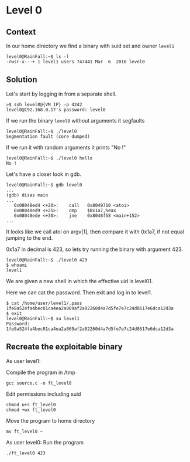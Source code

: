 # Level 0

## Context

In our home directory we find a binary with suid set and owner ```level1```
```
level0@RainFall:~$ ls -l
-rwsr-x---+ 1 level1 users 747441 Mar  6  2016 level0
```

## Solution

Let's start by logging in from a separate shell.
```
>$ ssh level0@{VM_IP} -p 4242
level0@192.168.0.17's password: level0
```
If we run the binary ```level0``` without arguments it segfaults
```
level0@RainFall:~$ ./level0
Segmentation fault (core dumped)
```
If we run it with random arguments it prints "No !"
```
level0@RainFall:~$ ./level0 hello
No !
```
Let's have a closer look in gdb.
```
level0@RainFall:~$ gdb level0
...
(gdb) disas main
...
   0x08048ed4 <+20>:	call   0x8049710 <atoi>
   0x08048ed9 <+25>:	cmp    $0x1a7,%eax
   0x08048ede <+30>:	jne    0x8048f58 <main+152>
...
```
It looks like we call atoi on argv[1], then compare it with 0x1a7, if not equal jumping to the end.

0x1a7 in decimal is 423, so lets try running the binary with argument 423.
```
level0@RainFall:~$ ./level0 423
$ whoami
level1
```
We are given a new shell in which the effective uid is level01.

Here we can cat the password. Then exit and log in to level1.
```
$ cat /home/user/level1/.pass
1fe8a524fa4bec01ca4ea2a869af2a02260d4a7d5fe7e7c24d8617e6dca12d3a
$ exit
level0@RainFall:~$ su level1
Password: 1fe8a524fa4bec01ca4ea2a869af2a02260d4a7d5fe7e7c24d8617e6dca12d3a
```

## Recreate the exploitable binary

As user level1:

Compile the program in /tmp
```
gcc source.c -o ft_level0
```
Edit permissions including suid
```
chmod u+s ft_level0
chmod +wx ft_level0
```
Move the program to home directory
```
mv ft_level0 ~
```
As user level0:
Run the program
```
./ft_level0 423
```
